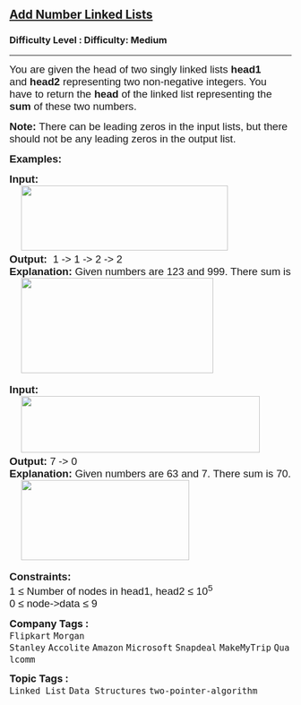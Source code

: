 <h2><a href="https://www.geeksforgeeks.org/problems/add-two-numbers-represented-by-linked-lists/1?page=1&category=Linked%20List&status=unsolved&sortBy=submissions">Add Number Linked Lists</a></h2><h3>Difficulty Level : Difficulty: Medium</h3><hr><div class="problems_problem_content__Xm_eO"><p><span style="font-size: 14pt; font-family: arial, helvetica, sans-serif;">You are given the head of two singly linked lists <strong>head1</strong> and&nbsp;</span><strong style="font-family: arial, helvetica, sans-serif; font-size: 18.6667px;">head2</strong><strong style="font-family: arial, helvetica, sans-serif; font-size: 14pt;">&nbsp;</strong><span style="font-family: arial, helvetica, sans-serif; font-size: 14pt;">representing two non-negative integers. You have to return the </span><strong style="font-family: arial, helvetica, sans-serif; font-size: 14pt;">head</strong><span style="font-family: arial, helvetica, sans-serif; font-size: 14pt;"> of the linked list representing the <strong>sum</strong> of these two numbers.</span></p>
<p><span style="font-size: 14pt; font-family: arial, helvetica, sans-serif;"><strong>Note:&nbsp;</strong>There can be leading zeros in the input lists, but there should not be any leading zeros in the output list.</span></p>
<p><span style="font-size: 14pt; font-family: arial, helvetica, sans-serif;"><strong>Examples:</strong></span></p>
<pre><span style="font-size: 14pt; font-family: arial, helvetica, sans-serif;"><strong>Input: <br></strong> &nbsp; &nbsp;<img src="https://media.geeksforgeeks.org/img-practice/prod/addEditProblem/700043/Web/Other/blobid0_1756528595.webp" width="369" height="116"><br><strong>Output:  </strong>1 -&gt; 1 -&gt; 2 -&gt; 2<strong>
Explanation: </strong>Given numbers are 123 and 999. There sum is 1122.<br> &nbsp; &nbsp;<img src="https://media.geeksforgeeks.org/img-practice/prod/addEditProblem/700043/Web/Other/blobid1_1756528625.webp" width="343" height="170"><br></span></pre>
<pre><span style="font-size: 14pt; font-family: arial, helvetica, sans-serif;"><strong>Input: <br></strong>    <img src="https://media.geeksforgeeks.org/img-practice/prod/addEditProblem/904503/Web/Other/blobid2_1756118387.webp" width="426" height="101"><br><strong>Output: </strong>7 -&gt; 0 <br><strong>Explanation: </strong>Given numbers are 63 and 7. There sum is 70.<br>    <img src="https://media.geeksforgeeks.org/img-practice/prod/addEditProblem/904503/Web/Other/blobid0_1756117472.webp" width="300" height="143"></span></pre>
<p><span style="font-size: 14pt; font-family: arial, helvetica, sans-serif;"><strong>Constraints:</strong></span><br><span style="font-size: 14pt; font-family: arial, helvetica, sans-serif;">1 ≤ Number of nodes in head1, head2</span><span style="font-family: arial, helvetica, sans-serif; font-size: 14pt;"> ≤ 10<sup>5</sup></span><sup style="font-family: arial, helvetica, sans-serif;"><br></sup><span style="font-size: 14pt; font-family: arial, helvetica, sans-serif;">0 ≤ node</span><span style="font-family: arial, helvetica, sans-serif; font-size: 18.6667px;">-&gt;data</span><span style="font-family: arial, helvetica, sans-serif; font-size: 14pt;"> ≤ 9</span></p></div><p><span style=font-size:18px><strong>Company Tags : </strong><br><code>Flipkart</code>&nbsp;<code>Morgan Stanley</code>&nbsp;<code>Accolite</code>&nbsp;<code>Amazon</code>&nbsp;<code>Microsoft</code>&nbsp;<code>Snapdeal</code>&nbsp;<code>MakeMyTrip</code>&nbsp;<code>Qualcomm</code>&nbsp;<br><p><span style=font-size:18px><strong>Topic Tags : </strong><br><code>Linked List</code>&nbsp;<code>Data Structures</code>&nbsp;<code>two-pointer-algorithm</code>&nbsp;